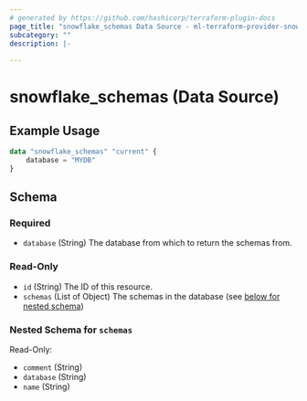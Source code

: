 ```yaml
---
# generated by https://github.com/hashicorp/terraform-plugin-docs
page_title: "snowflake_schemas Data Source - ml-terraform-provider-snowflake"
subcategory: ""
description: |-
  
---
```


# snowflake_schemas (Data Source)



## Example Usage

```terraform
data "snowflake_schemas" "current" {
    database = "MYDB"
}
```

<!-- schema generated by tfplugindocs -->
## Schema

### Required

- `database` (String) The database from which to return the schemas from.

### Read-Only

- `id` (String) The ID of this resource.
- `schemas` (List of Object) The schemas in the database (see [below for nested schema](#nestedatt--schemas))

<a id="nestedatt--schemas"></a>
### Nested Schema for `schemas`

Read-Only:

- `comment` (String)
- `database` (String)
- `name` (String)


